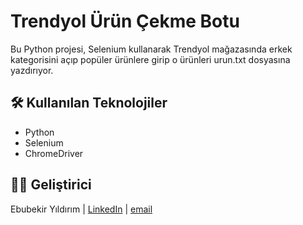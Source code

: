 #  Trendyol Ürün Çekme Botu

Bu Python projesi, Selenium kullanarak Trendyol mağazasında erkek kategorisini açıp popüler ürünlere girip o ürünleri urun.txt dosyasına yazdırıyor.

## 🛠 Kullanılan Teknolojiler
- Python
- Selenium
- ChromeDriver


## 👨‍💻 Geliştirici
Ebubekir Yıldırım | [LinkedIn](https://www.linkedin.com/in/ebubekir-y%C4%B1ld%C4%B1r%C4%B1m-8475b9102/) | [email](mailto:ebu915@gmail.com)
